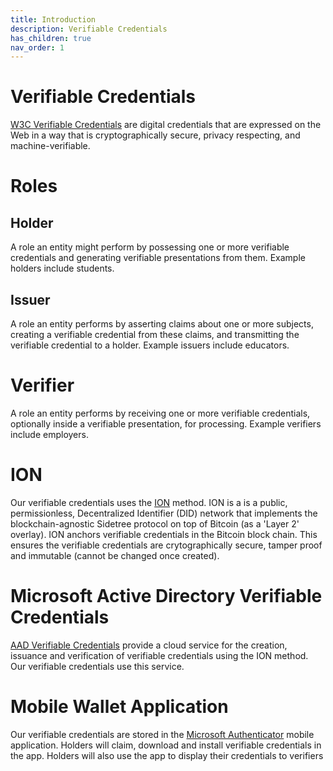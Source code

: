 ```yaml
---
title: Introduction
description: Verifiable Credentials
has_children: true
nav_order: 1
---
```


# Verifiable Credentials

[W3C Verifiable Credentials](https://www.w3.org/TR/vc-data-model/) are digital credentials that are expressed on the Web in a way that is cryptographically secure, privacy respecting, and machine-verifiable.

# Roles

## Holder

A role an entity might perform by possessing one or more verifiable credentials and generating verifiable presentations from them. Example holders include students.

## Issuer

A role an entity performs by asserting claims about one or more subjects, creating a verifiable credential from these claims, and transmitting the verifiable credential to a holder. Example issuers include educators.

# Verifier

A role an entity performs by receiving one or more verifiable credentials, optionally inside a verifiable presentation, for processing. Example verifiers include employers.

# ION

Our verifiable credentials uses the [ION](https://didproject.azurewebsites.net/docs/ion-sidetree.html) method. ION is a is a public, permissionless, Decentralized Identifier (DID) network that implements the blockchain-agnostic Sidetree protocol on top of Bitcoin (as a 'Layer 2' overlay). ION anchors verifiable credentials in the Bitcoin block chain. This ensures the verifiable credentials are crytographically secure, tamper proof and immutable (cannot be changed once created).

# Microsoft Active Directory Verifiable Credentials

[AAD Verifiable Credentials](https://docs.microsoft.com/en-us/azure/active-directory/verifiable-credentials/) provide a cloud service for the creation, issuance and verification of verifiable credentials using the ION method. Our verifiable credentials use this service.

# Mobile Wallet Application

Our verifiable credentials are stored in the [Microsoft Authenticator](https://www.microsoft.com/en-us/security/mobile-authenticator-app) mobile application. Holders will claim, download and install verifiable credentials in the app. Holders will also use the app to display their credentials to verifiers



